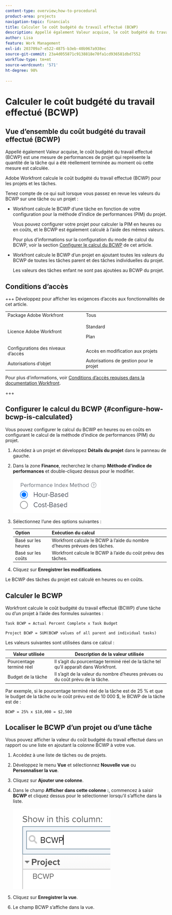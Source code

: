 ```yaml
---
content-type: overview;how-to-procedural
product-area: projects
navigation-topic: financials
title: Calculer le coût budgété du travail effectué (BCWP)
description: Appellé également Valeur acquise, le coût budgété du travail effectué (BCWP) est une mesure de performances de projet qui représente la quantité de la tâche qui a été réellement terminée au moment où cette mesure est calculée.
author: Lisa
feature: Work Management
exl-id: 203709a7-e522-4875-b3eb-40b967a938ec
source-git-commit: 23a4d055871c9138818e70fa1cd936581dbd7552
workflow-type: tm+mt
source-wordcount: '571'
ht-degree: 98%

---
```


# Calculer le coût budgété du travail effectué (BCWP)

## Vue d’ensemble du coût budgété du travail effectué (BCWP)

Appellé également Valeur acquise, le coût budgété du travail effectué (BCWP) est une mesure de performances de projet qui représente la quantité de la tâche qui a été réellement terminée au moment où cette mesure est calculée.

Adobe Workfront calcule le coût budgété du travail effectué (BCWP) pour les projets et les tâches.

Tenez compte de ce qui suit lorsque vous passez en revue les valeurs du BCWP sur une tâche ou un projet :

* Workfront calcule le BCWP d’une tâche en fonction de votre configuration pour la méthode d’indice de performances (PIM) du projet.

  Vous pouvez configurer votre projet pour calculer la PIM en heures ou en coûts, et le BCWP est également calculé à l’aide des mêmes valeurs.

  Pour plus d’informations sur la configuration du mode de calcul du BCWP, voir la section [Configurer le calcul du BCWP](#configure-how-bcwp-is-calculated) de cet article.

* Workfront calcule le BCWP d’un projet en ajoutant toutes les valeurs du BCWP de toutes les tâches parent et des tâches individuelles du projet.

  Les valeurs des tâches enfant ne sont pas ajoutées au BCWP du projet.

## Conditions d’accès

+++ Développez pour afficher les exigences d’accès aux fonctionnalités de cet article.

<table style="table-layout:auto"> 
 <col> 
 <col> 
 <tbody> 
  <tr> 
   <td>Package Adobe Workfront</td> 
   <td>Tous</td> 
  </tr> 
  <tr> 
   <td>Licence Adobe Workfront</td> 
   <td>
   <p>Standard</p>
   <p>Plan</p></td> 
  </tr> 
  <tr> 
   <td>Configurations des niveaux d’accès</td> 
   <td>Accès en modification aux projets</td> 
  </tr> 
  <tr> 
   <td>Autorisations d’objet</td> 
   <td>Autorisations de gestion pour le projet</td> 
  </tr> 
 </tbody> 
</table>

Pour plus d’informations, voir [Conditions d’accès requises dans la documentation Workfront](/help/quicksilver/administration-and-setup/add-users/access-levels-and-object-permissions/access-level-requirements-in-documentation.md).

+++

## Configurer le calcul du BCWP {#configure-how-bcwp-is-calculated}

Vous pouvez configurer le calcul du BCWP en heures ou en coûts en configurant le calcul de la méthode d’indice de performances (PIM) du projet.

1. Accédez à un projet et développez **Détails du projet** dans le panneau de gauche.
1. Dans la zone **Finance**, recherchez le champ **Méthode d’indice de performances** et double-cliquez dessus pour le modifier.

   ![options PIM](assets/pim-options-hour-cost-based-nwe.png)

1. Sélectionnez l’une des options suivantes :

   | Option | Exécution du calcul |
   |---|---|
   | Basé sur les heures | Workfront calcule le BCWP à l’aide du nombre d’heures prévues des tâches. |
   | Basé sur les coûts | Workfront calcule le BCWP à l’aide du coût prévu des tâches. |

1. Cliquez sur **Enregistrer les modifications**.

Le BCWP des tâches du projet est calculé en heures ou en coûts.

## Calculer le BCWP

Workfront calcule le coût budgété du travail effectué (BCWP) d’une tâche ou d’un projet à l’aide des formules suivantes :

```
Task BCWP = Actual Percent Complete x Task Budget
```

```
Project BCWP = SUM(BCWP values of all parent and individual tasks)
```

Les valeurs suivantes sont utilisées dans ce calcul :

| Valeur utilisée | Description de la valeur utilisée |
|---|---|
| Pourcentage terminé réel | Il s’agit du pourcentage terminé réel de la tâche tel qu’il apparaît dans Workfront. |
| Budget de la tâche | Il s’agit de la valeur du nombre d’heures prévues ou du coût prévu de la tâche. |

Par exemple, si le pourcentage terminé réel de la tâche est de 25 % et que le budget de la tâche ou le coût prévu est de 10 000 $, le BCWP de la tâche est de :

```
BCWP = 25% x $10,000 = $2,500
```

## Localiser le BCWP d’un projet ou d’une tâche

Vous pouvez afficher la valeur du coût budgété du travail effectué dans un rapport ou une liste en ajoutant la colonne BCWP à votre vue.

1. Accédez à une liste de tâches ou de projets.
1. Développez le menu **Vue** et sélectionnez **Nouvelle vue** ou **Personnaliser la vue**.

1. Cliquez sur **Ajouter une colonne**.
1. Dans le champ **Afficher dans cette colonne :**, commencez à saisir **BCWP** et cliquez dessus pour le sélectionner lorsqu’il s’affiche dans la liste.

   ![CBTE dans la vue Projet](assets/bcwp-project-view.png)

1. Cliquez sur **Enregistrer la vue**.
1. Le champ BCWP s’affiche dans la vue.
